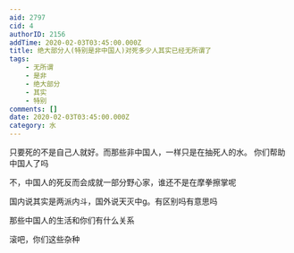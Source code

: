 ```yaml
---
aid: 2797
cid: 4
authorID: 2156
addTime: 2020-02-03T03:45:00.000Z
title: 绝大部分人(特别是非中国人)对死多少人其实已经无所谓了
tags:
    - 无所谓
    - 是非
    - 绝大部分
    - 其实
    - 特别
comments: []
date: 2020-02-03T03:45:00.000Z
category: 水
---
```


只要死的不是自己人就好。而那些非中国人，一样只是在抽死人的水。 你们帮助中国人了吗

不，中国人的死反而会成就一部分野心家，谁还不是在摩拳擦掌呢

国内说其实是两派内斗，国外说天灭中g。有区别吗有意思吗

那些中国人的生活和你们有什么关系

滚吧，你们这些杂种
